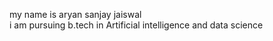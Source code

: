 my name is aryan sanjay jaiswal 
<br>
i am pursuing b.tech in Artificial intelligence and data science 